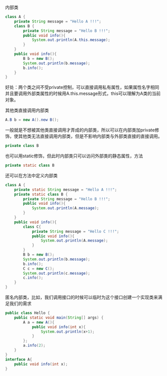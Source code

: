 内部类

```java
class A {
	private String message = "Hello A !!!";
	class B {
		private String message = "Hello B !!!";
		public void info(){
			System.out.println(A.this.message);
		}
	}
	public void info(){
		B b = new B();
		System.out.println(b.message);
		b.info();
	}
}
```

好处：两个类之间不受private控制，可以直接调用私有属性，如果属性名字相同并且要调用外部类属性的时候用A.this.message形式，this可以理解为A类的当前对象。

其他类直接调用内部类

```java
A.B b = new A().new B();
```

一般就是不想被其他类直接调用才弄成的内部类，所以可以在内部类加private修饰，使其他类无法直接调用内部类，但是不影响内部类与外部类直接的直接调用。

```java
private class B 
```

也可以用static修饰，但此时内部类只可以访问外部类的静态属性，方法

```java
private static class B 
```

还可以在方法中定义内部类

```java
class A {
	private static String message = "Hello A !!!";
	private static class B {
		private String message = "Hello B !!!";
		public void info(){
			System.out.println(A.message);
		}
	}
	public void info(){
		class C{
			private String message = "Hello C !!!";
			public void info(){
				System.out.println(A.message);
			}
		}
		B b = new B();
		System.out.println(b.message);
		b.info();
		C c = new C();
		System.out.println(c.message);
		c.info();
	}
}
```

匿名内部类，比如，我们调用接口的时候可以临时为这个接口创建一个实现类来满足我们的需求

```java
public class Hello {
	public static void main(String[] args) {
		A a = new A(){
			public void info(int x){
				System.out.println(x+1);
			}
		};
		a.info(2);
	}
}
interface A{
	public void info(int x);
}
```

